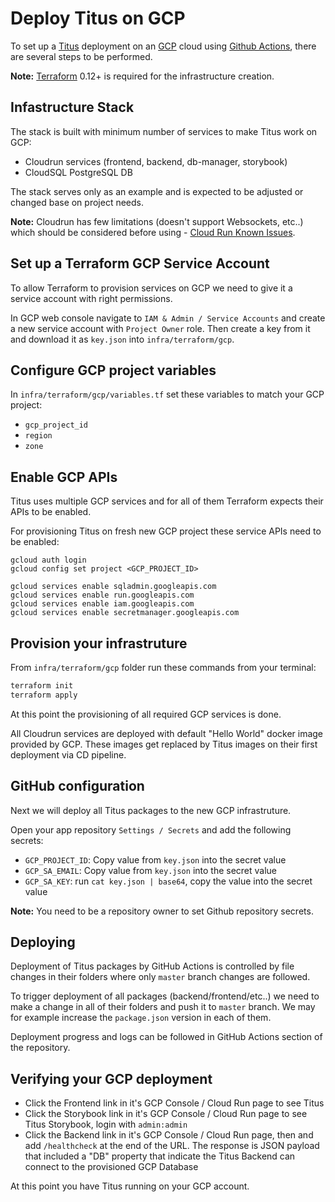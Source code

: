 # Deploy Titus on GCP

To set up a [Titus] deployment on an [GCP] cloud using [Github Actions], there are several steps to be performed.

**Note:** [Terraform] 0.12+ is required for the infrastructure creation.

## Infastructure Stack
The stack is built with minimum number of services to make Titus work on GCP:
- Cloudrun services (frontend, backend, db-manager, storybook)
- CloudSQL PostgreSQL DB

The stack serves only as an example and is expected to be adjusted or changed base on project needs.

**Note:** Cloudrun has few limitations (doesn't support Websockets, etc..) which should be considered before using - [Cloud Run Known Issues](https://cloud.google.com/run/docs/issues).

## Set up a Terraform GCP Service Account

To allow Terraform to provision services on GCP we need to give it a service account with right permissions.

In GCP web console navigate to `IAM & Admin / Service Accounts` and create a new service account with `Project Owner` role. Then create a key from it and download it as `key.json` into `infra/terraform/gcp`.


## Configure GCP project variables

In `infra/terraform/gcp/variables.tf` set these variables to match your GCP project:
- `gcp_project_id`
- `region`
- `zone`

## Enable GCP APIs
Titus uses multiple GCP services and for all of them Terraform expects their APIs to be enabled.

For provisioning Titus on fresh new GCP project these service APIs need to be enabled:
```
gcloud auth login
gcloud config set project <GCP_PROJECT_ID>

gcloud services enable sqladmin.googleapis.com
gcloud services enable run.googleapis.com
gcloud services enable iam.googleapis.com
gcloud services enable secretmanager.googleapis.com
```

## Provision your infrastruture

From `infra/terraform/gcp` folder run these commands from your terminal:
```sh
terraform init
terraform apply
```

At this point the provisioning of all required GCP services is done.

All Cloudrun services are deployed with default "Hello World" docker image provided by GCP. These images get replaced by Titus images on their first deployment via CD pipeline.


## GitHub configuration

Next we will deploy all Titus packages to the new GCP infrastruture.

Open your app repository `Settings / Secrets` and add the following secrets:
- `GCP_PROJECT_ID`:  Copy value from `key.json` into the secret value
- `GCP_SA_EMAIL`: Copy value from `key.json` into the secret value
- `GCP_SA_KEY`: run `cat key.json | base64`, copy the value into the secret value

**Note:** You need to be a repository owner to set Github repository secrets.

## Deploying

Deployment of Titus packages by GitHub Actions is controlled by file changes in their folders where only `master` branch changes are followed.

To trigger deployment of all packages (backend/frontend/etc..) we need to make a change in all of their folders and push it to `master` branch. We may for example increase the `package.json` version in each of them.

Deployment progress and logs can be followed in GitHub Actions section of the repository.

## Verifying your GCP deployment

- Click the Frontend link in it's GCP Console / Cloud Run page to see Titus
- Click the Storybook link in it's GCP Console / Cloud Run page to see Titus Storybook, login with `admin:admin`
- Click the Backend link in it's GCP Console / Cloud Run page, then and add `/healthcheck` at the end of the URL. The response is JSON payload that included a "DB" property that indicate the Titus Backend can connect to the provisioned GCP Database

At this point you have Titus running on your GCP account. 

[GCP]: https://console.cloud.google.com
[Github Actions]: https://github.com/features/actions
[Titus]: https://github.com/nearform/titus
[Terraform]: https://www.terraform.io
